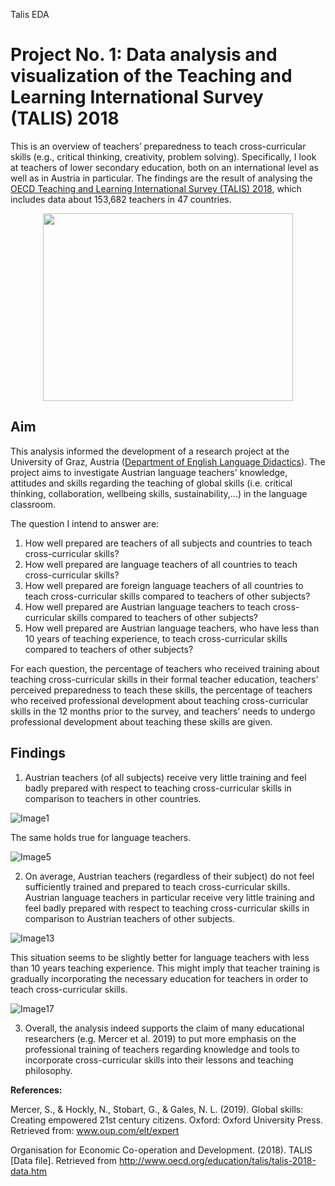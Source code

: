 Talis EDA
# Project No. 1: Data analysis and visualization of the Teaching and Learning International Survey (TALIS) 2018 

This is an overview of teachers’ preparedness to teach cross-curricular skills (e.g., critical thinking, creativity, problem solving). Specifically, I look at teachers of lower secondary education, both on an international level as well as in Austria in particular. The findings are the result of analysing the <a href = "http://www.oecd.org/education/talis/">OECD Teaching and Learning International Survey (TALIS) 2018</a>, which includes data about 153,682 teachers in 47 countries.
<p align="center">
  <img width="400" height="300" src="https://cdn.pixabay.com/photo/2017/08/06/20/36/school-2596090_960_720.png">
</p>

## Aim 

This analysis informed the development of a research project at the University of Graz, Austria (<a href= "https://anglistik.uni-graz.at/de/fachdidaktik/">Department of English Language Didactics</a>). The project aims to investigate Austrian language teachers' knowledge, attitudes and skills regarding the teaching of global skills (i.e. critical thinking, collaboration, wellbeing skills, sustainability,...) in the language classroom.

The question I intend to answer are:
1. How well prepared are teachers of all subjects and countries to teach cross-curricular skills?
2. How well prepared are language teachers of all countries to teach cross-curricular skills?
3. How well prepared are foreign language teachers of all countries to teach cross-curricular skills compared to teachers of other subjects?
4. How well prepared are Austrian language teachers to teach cross-curricular skills compared to teachers of other subjects?
5. How well prepared are Austrian language teachers, who have less than 10 years of teaching experience, to teach cross-curricular skills compared to teachers of other subjects?

For each question, the percentage of teachers who received training about teaching cross-curricular skills in their formal teacher education, teachers’ perceived preparedness to teach these skills, the percentage of teachers who received professional development about teaching cross-curricular skills in the 12 months prior to the survey, and teachers’ needs to undergo professional development about teaching these skills are given.

## Findings

1. Austrian teachers (of all subjects) receive very little training and feel badly prepared with respect to teaching cross-curricular skills in comparison to teachers in other countries. 

![Image1](https://github.com/HeleneFabia/talis-eda/blob/master/images/rq_all_subj_global_formal_ed.png)

The same holds true for language teachers. 

![Image5](https://github.com/HeleneFabia/talis-eda/blob/master/images/rq_only_lang_globalformal_ed.png)

2.  On average, Austrian teachers (regardless of their subject) do not feel sufficiently trained and prepared to teach cross-curricular skills. Austrian language teachers in particular receive very little training and feel badly prepared with respect to teaching cross-curricular skills in comparison to Austrian teachers of other subjects.

![Image13](https://github.com/HeleneFabia/talis-eda/blob/master/images/rq_aut_formal_ed.png)

This situation seems to be slightly better for language teachers with less than 10 years teaching experience. This might imply that teacher training is gradually incorporating the necessary education for teachers in order to teach cross-curricular skills. 

![Image17](https://github.com/HeleneFabia/talis-eda/blob/master/images/rq_aut_10_formal_ed.png)

3. Overall, the analysis indeed supports the claim of many educational researchers (e.g. Mercer et al. 2019) to put more emphasis on the professional training of teachers regarding knowledge and tools to incorporate cross-curricular skills into their lessons and teaching philosophy.

<b>References:</b>

Mercer, S., & Hockly, N., Stobart, G., & Gales, N. L. (2019). Global skills: Creating empowered 21st century citizens. Oxford: Oxford University Press. Retrieved from: www.oup.com/elt/expert

Organisation for Economic Co-operation and Development. (2018). TALIS [Data file]. Retrieved from http://www.oecd.org/education/talis/talis-2018-data.htm

